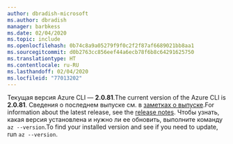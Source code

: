 ```yaml
---
author: dbradish-microsoft
ms.author: dbradish
manager: barbkess
ms.date: 02/04/2020
ms.topic: include
ms.openlocfilehash: 0b74c8a9a05279f9f0c2f2f87af6689021bb8aa1
ms.sourcegitcommit: d0b2763cc856eef44a6ecb78f6b8c64291625750
ms.translationtype: HT
ms.contentlocale: ru-RU
ms.lasthandoff: 02/04/2020
ms.locfileid: "77013202"
---
```

<span data-ttu-id="9b6ed-101">Текущая версия Azure CLI — __2.0.81__.</span><span class="sxs-lookup"><span data-stu-id="9b6ed-101">The current version of the Azure CLI is __2.0.81__.</span></span> <span data-ttu-id="9b6ed-102">Сведения о последнем выпуске см. в [заметках о выпуске](../release-notes-azure-cli.md).</span><span class="sxs-lookup"><span data-stu-id="9b6ed-102">For information about the latest release, see the [release notes](../release-notes-azure-cli.md).</span></span> <span data-ttu-id="9b6ed-103">Чтобы узнать, какая версия установлена и нужно ли ее обновить, выполните команду `az --version`.</span><span class="sxs-lookup"><span data-stu-id="9b6ed-103">To find your installed version and see if you need to update, run `az --version`.</span></span>
